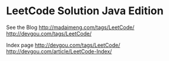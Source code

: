 # LeetCode Solution Java Edition
See the Blog
http://madaimeng.com/tags/LeetCode/
http://devgou.com/tags/LeetCode/

Index page
http://devgou.com/tags/LeetCode/
http://devgou.com/article/LeetCode-Index/

